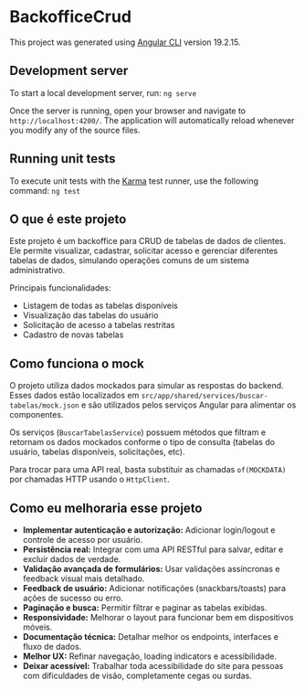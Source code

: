 # BackofficeCrud

This project was generated using [Angular CLI](https://github.com/angular/angular-cli) version 19.2.15.

## Development server

To start a local development server, run: `ng serve`

Once the server is running, open your browser and navigate to `http://localhost:4200/`. The application will automatically reload whenever you modify any of the source files.

## Running unit tests

To execute unit tests with the [Karma](https://karma-runner.github.io) test runner, use the following command: `ng test`

## O que é este projeto
Este projeto é um backoffice para CRUD de tabelas de dados de clientes. Ele permite visualizar, cadastrar, solicitar acesso e gerenciar diferentes tabelas de dados, simulando operações comuns de um sistema administrativo.

Principais funcionalidades:
- Listagem de todas as tabelas disponíveis
- Visualização das tabelas do usuário
- Solicitação de acesso a tabelas restritas
- Cadastro de novas tabelas

## Como funciona o mock

O projeto utiliza dados mockados para simular as respostas do backend.  
Esses dados estão localizados em `src/app/shared/services/buscar-tabelas/mock.json` e são utilizados pelos serviços Angular para alimentar os componentes.

Os serviços (`BuscarTabelasService`) possuem métodos que filtram e retornam os dados mockados conforme o tipo de consulta (tabelas do usuário, tabelas disponíveis, solicitações, etc).

Para trocar para uma API real, basta substituir as chamadas `of(MOCKDATA)` por chamadas HTTP usando o `HttpClient`.


## Como eu melhoraria esse projeto

- **Implementar autenticação e autorização:** Adicionar login/logout e controle de acesso por usuário.
- **Persistência real:** Integrar com uma API RESTful para salvar, editar e excluir dados de verdade.
- **Validação avançada de formulários:** Usar validações assíncronas e feedback visual mais detalhado.
- **Feedback de usuário:** Adicionar notificações (snackbars/toasts) para ações de sucesso ou erro.
- **Paginação e busca:** Permitir filtrar e paginar as tabelas exibidas.
- **Responsividade:** Melhorar o layout para funcionar bem em dispositivos móveis.
- **Documentação técnica:** Detalhar melhor os endpoints, interfaces e fluxo de dados.
- **Melhor UX:** Refinar navegação, loading indicators e acessibilidade.
- **Deixar acessível:** Trabalhar toda acessibilidade do site para pessoas com dificuldades de visão, completamente cegas ou surdas.

